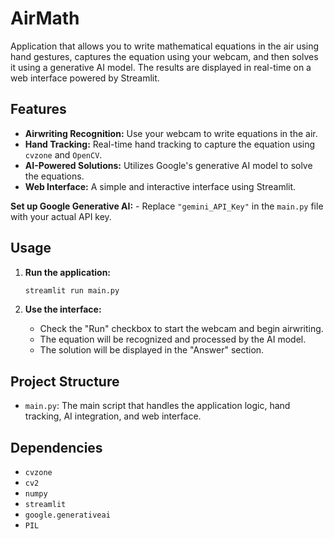 # AirMath

Application that allows you to write mathematical equations in the air using hand gestures, captures the equation using your webcam, and then solves it using a generative AI model. The results are displayed in real-time on a web interface powered by Streamlit.

## Features

- **Airwriting Recognition:** Use your webcam to write equations in the air.
- **Hand Tracking:** Real-time hand tracking to capture the equation using `cvzone` and `OpenCV`.
- **AI-Powered Solutions:** Utilizes Google's generative AI model to solve the equations.
- **Web Interface:** A simple and interactive interface using Streamlit.



**Set up Google Generative AI:**
    - Replace `"gemini_API_Key"` in the `main.py` file with your actual API key.

## Usage

1. **Run the application:**
    ```bash
    streamlit run main.py
    ```

2. **Use the interface:**
    - Check the "Run" checkbox to start the webcam and begin airwriting.
    - The equation will be recognized and processed by the AI model.
    - The solution will be displayed in the "Answer" section.

## Project Structure

- `main.py`: The main script that handles the application logic, hand tracking, AI integration, and web interface.


## Dependencies

- `cvzone`
- `cv2`
- `numpy`
- `streamlit`
- `google.generativeai`
- `PIL`
